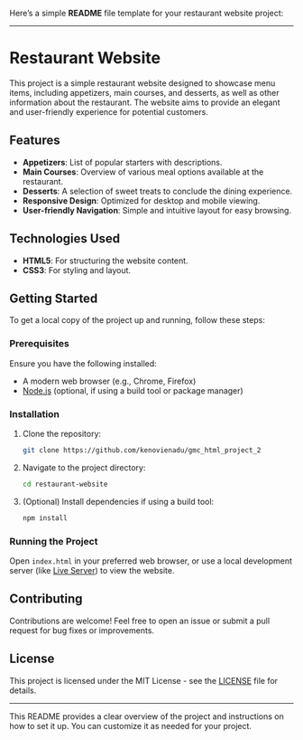 Here’s a simple **README** file template for your restaurant website project:

---

# Restaurant Website

This project is a simple restaurant website designed to showcase menu items, including appetizers, main courses, and desserts, as well as other information about the restaurant. The website aims to provide an elegant and user-friendly experience for potential customers.

## Features
- **Appetizers**: List of popular starters with descriptions.
- **Main Courses**: Overview of various meal options available at the restaurant.
- **Desserts**: A selection of sweet treats to conclude the dining experience.
- **Responsive Design**: Optimized for desktop and mobile viewing.
- **User-friendly Navigation**: Simple and intuitive layout for easy browsing.

## Technologies Used
- **HTML5**: For structuring the website content.
- **CSS3**: For styling and layout.

## Getting Started
To get a local copy of the project up and running, follow these steps:

### Prerequisites
Ensure you have the following installed:
- A modern web browser (e.g., Chrome, Firefox)
- [Node.js](https://nodejs.org/) (optional, if using a build tool or package manager)

### Installation
1. Clone the repository:
   ```bash
   git clone https://github.com/kenovienadu/gmc_html_project_2
   ```
2. Navigate to the project directory:
   ```bash
   cd restaurant-website
   ```
3. (Optional) Install dependencies if using a build tool:
   ```bash
   npm install
   ```

### Running the Project
Open `index.html` in your preferred web browser, or use a local development server (like [Live Server](https://marketplace.visualstudio.com/items?itemName=ritwickdey.LiveServer)) to view the website.

## Contributing
Contributions are welcome! Feel free to open an issue or submit a pull request for bug fixes or improvements.

## License
This project is licensed under the MIT License - see the [LICENSE](LICENSE) file for details.

---

This README provides a clear overview of the project and instructions on how to set it up. You can customize it as needed for your project.